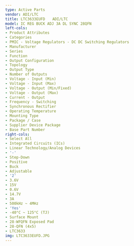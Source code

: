 ```yaml
---
type: Active Parts
vendor: ADI/LTC
title: LTC3633EUFD　　ADI/LTC
model: IC REG BUCK ADJ 3A DL SYNC 28QFN
left-cols:
- Product Attributes
- Categories
- PMIC - Voltage Regulators - DC DC Switching Regulators
- Manufacturer
- Series
- Function
- Output Configuration
- Topology
- Output Type
- Number of Outputs
- Voltage - Input (Min)
- Voltage - Input (Max)
- Voltage - Output (Min/Fixed)
- Voltage - Output (Max)
- Current - Output
- Frequency - Switching
- Synchronous Rectifier
- Operating Temperature
- Mounting Type
- Package / Case
- Supplier Device Package
- Base Part Number
right-cols:
- Select All
- Integrated Circuits (ICs)
- Linear Technology/Analog Devices
- '-'
- Step-Down
- Positive
- Buck
- Adjustable
- '2'
- 3.6V
- 15V
- 0.6V
- 14.7V
- 3A
- 500kHz ~ 4MHz
- 'Yes'
- -40°C ~ 125°C (TJ)
- Surface Mount
- 28-WFQFN Exposed Pad
- 28-QFN (4x5)
- LTC3633
img: LTC3633EUFD.JPG
---
```

